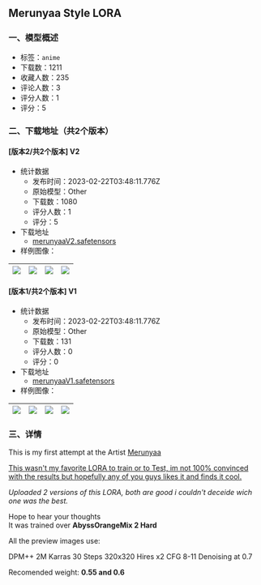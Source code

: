## Merunyaa Style LORA
### 一、模型概述

- 标签：`anime`
- 下载数：1211
- 收藏人数：235
- 评论人数：3
- 评分人数：1
- 评分：5

### 二、下载地址（共2个版本）

#### [版本2/共2个版本] V2

- 统计数据
  - 发布时间：2023-02-22T03:48:11.776Z
  - 原始模型：Other
  - 下载数：1080
  - 评分人数：1
  - 评分：5
- 下载地址
  - [merunyaaV2.safetensors](https://civitai.com/api/download/models/12421)
- 样例图像：

| <img src="https://image.civitai.com/xG1nkqKTMzGDvpLrqFT7WA/ef8bf87d-5441-4a6a-b577-472d11a20f00/width=450/119726.jpeg" /> | <img src="https://image.civitai.com/xG1nkqKTMzGDvpLrqFT7WA/47bd9a28-c765-4902-ee97-d638d91a7d00/width=450/119725.jpeg" /> | <img src="https://image.civitai.com/xG1nkqKTMzGDvpLrqFT7WA/fb94375e-7dfb-4e3b-13e1-cc7a3972ec00/width=450/119724.jpeg" /> | <img src="https://image.civitai.com/xG1nkqKTMzGDvpLrqFT7WA/cd20edf3-3122-4ae3-f016-389bd2432700/width=450/119723.jpeg" /> |
| ---- | ---- | ---- | ---- |

#### [版本1/共2个版本] V1

- 统计数据
  - 发布时间：2023-02-22T03:48:11.776Z
  - 原始模型：Other
  - 下载数：131
  - 评分人数：0
  - 评分：0
- 下载地址
  - [merunyaaV1.safetensors](https://civitai.com/api/download/models/12418)
- 样例图像：

| <img src="https://image.civitai.com/xG1nkqKTMzGDvpLrqFT7WA/c97ed5a4-d78e-4f9a-30ea-016f94a89a00/width=450/119659.jpeg" /> | <img src="https://image.civitai.com/xG1nkqKTMzGDvpLrqFT7WA/4868db84-6428-42af-03cb-0aa10568f600/width=450/119678.jpeg" /> | <img src="https://image.civitai.com/xG1nkqKTMzGDvpLrqFT7WA/f926e13a-e3ed-4f09-470e-1c0247f1fa00/width=450/119677.jpeg" /> | <img src="https://image.civitai.com/xG1nkqKTMzGDvpLrqFT7WA/2b146a85-54a8-4d0b-66a3-33e4d5eefd00/width=450/119676.jpeg" /> |
| ---- | ---- | ---- | ---- |


### 三、详情
<p>This is my first attempt at the Artist <u>Merunyaa</u></p><p><u>This wasn't my favorite LORA to train or to Test, im not 100% convinced with the results but hopefully any of you guys likes it and finds it cool.</u></p><p></p><p><em>Uploaded 2 versions of this LORA, both are good i couldn't deceide wich one was the best.</em></p><p></p><p>Hope to hear your thoughts<br />It was trained over <strong>AbyssOrangeMix 2 Hard</strong></p><p>All the preview images use:</p><p>DPM++ 2M Karras 30 Steps 320x320 Hires x2 CFG 8-11 Denoising at 0.7</p><p>Recomended weight: <strong>0.55 and 0.6</strong></p>